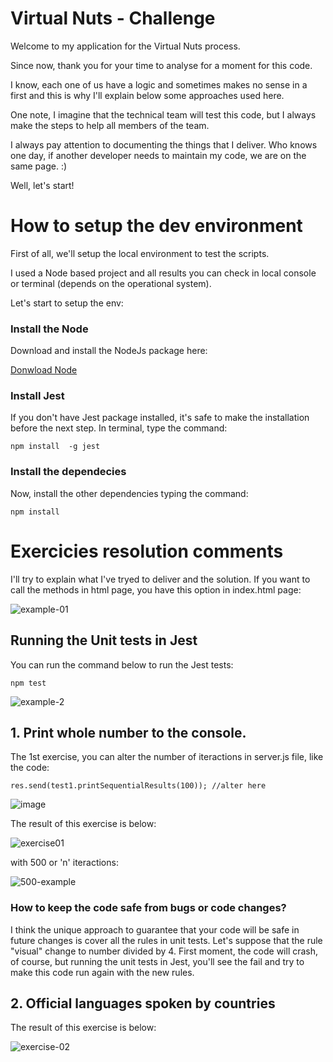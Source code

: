 # Virtual Nuts - Challenge
Welcome to my application for the Virtual Nuts process.

Since now, thank you for your time to analyse for a moment for this code. 

I know, each one of us have a logic and sometimes makes no sense in a first and this is why I'll explain below some approaches used here.

One note, I imagine that the technical team will test this code, but I always make the steps to help all members of the team.

I always pay attention to documenting the things that I deliver. Who knows one day, if another developer needs to maintain my code, we are on the same page. :)

Well, let's start!

# How to setup the dev environment
First of all, we'll setup the local environment to test the scripts.

I used a Node based project and all results you can check in local console or terminal (depends on the operational system).

Let's start to setup the env:

### Install the Node
Download and install the NodeJs package here:

<a href="https://nodejs.org/en/download/">Donwload Node</a>

### Install Jest
If you don't have Jest package installed, it's safe to make the installation before the next step.
In terminal, type the command:

`
npm install  -g jest
`

### Install the dependecies
Now, install the other dependencies typing the command:

`
npm install
`

# Exercicies resolution comments

I'll try to explain what I've tryed to deliver and the solution.
If you want to call the methods in html page, you have this option in index.html page:

![example-01](https://user-images.githubusercontent.com/1747058/182039605-6428a28d-3101-42fd-a842-18e80aa09ecd.gif)

## Running the Unit tests in Jest
You can run the command below to run the Jest tests:

`
npm test
` 

![example-2](https://user-images.githubusercontent.com/1747058/182039763-011a34f8-e0aa-42d1-8659-35ad3d3839c7.gif)



## 1. Print whole number to the console.

The 1st exercise, you can alter the number of iteractions in server.js file, like the code:

`
  res.send(test1.printSequentialResults(100)); //alter here
`

![image](https://user-images.githubusercontent.com/1747058/182039831-c42eefbb-6d89-4a7d-abf9-c002009378a8.png)

The result of this exercise is below:

![exercise01](https://user-images.githubusercontent.com/1747058/182040254-ccdc22fd-9e78-4cfc-ae64-e005c0d41e91.gif)

with 500 or 'n' iteractions:

![500-example](https://user-images.githubusercontent.com/1747058/182040372-f56f4fed-4760-48b1-a140-68c5b455b7a3.gif)

### How to keep the code safe from bugs or code changes?
I think the unique approach to guarantee that your code will be safe in future changes is cover all the rules in unit tests.
Let's suppose that the rule "visual" change to number divided by 4. 
First moment, the code will crash, of course, but running the unit tests in Jest, you'll see the fail and try to make this code run again with the new rules.

## 2. Official languages spoken by countries

The result of this exercise is below:

![exercise-02](https://user-images.githubusercontent.com/1747058/182040294-85c237a7-41c8-4705-929d-3f76e9ef2359.gif)

